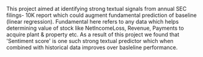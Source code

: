 This project aimed at identifying strong textual signals from annual SEC filings- 10K report which could augment fundamental prediction of baseline (linear regression). 
Fundamental here refers to any data which helps determining value of stock like NetIncomeLoss, Revenue, Payments to acquire plant & property etc.
As a result of this project we found that 'Sentiment score' is one such strong textual predictor which when combined with historical data improves over basleline performance.
